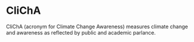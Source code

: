 # CliChA
CliChA (acronym for Climate Change Awareness) measures climate change and awareness as reflected by public and academic parlance.
